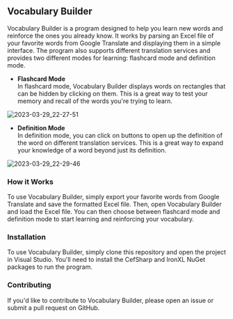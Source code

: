 ## Vocabulary Builder
Vocabulary Builder is a program designed to help you learn new words and reinforce the ones you already know. It works by parsing an Excel file of your favorite words from Google Translate and displaying them in a simple interface. The program also supports different translation services and provides two different modes for learning: flashcard mode and definition mode.

* **Flashcard Mode**\
In flashcard mode, Vocabulary Builder displays words on rectangles that can be hidden by clicking on them. This is a great way to test your memory and recall of the words you're trying to learn.

![2023-03-29_22-27-51](https://user-images.githubusercontent.com/79306299/228647230-c035eecf-a383-4d72-b43b-818ab24b618b.gif)

* **Definition Mode**\
In definition mode, you can click on buttons to open up the definition of the word on different translation services. This is a great way to expand your knowledge of a word beyond just its definition.

![2023-03-29_22-29-46](https://user-images.githubusercontent.com/79306299/228647708-1c299aa9-b5d1-4695-97c8-31aece53bf50.gif)

### How it Works
To use Vocabulary Builder, simply export your favorite words from Google Translate and save the formatted Excel file. Then, open Vocabulary Builder and load the Excel file. You can then choose between flashcard mode and definition mode to start learning and reinforcing your vocabulary.

### Installation
To use Vocabulary Builder, simply clone this repository and open the project in Visual Studio. You'll need to install the CefSharp and IronXL NuGet packages to run the program.

### Contributing
If you'd like to contribute to Vocabulary Builder, please open an issue or submit a pull request on GitHub.
